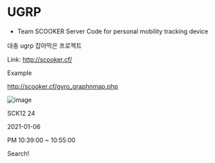 # UGRP
- Team SCOOKER 
Server Code for personal mobility tracking device

대충 ugrp 잡아먹은 프로젝트

Link: http://scooker.cf/

Example


http://scooker.cf/gyro_graphnmap.php


![image](https://user-images.githubusercontent.com/65524807/115404582-6d3c6c00-a228-11eb-9a3f-d4a72a75be21.png)


SCK12     24


2021-01-06


PM 10:39:00 ~ 10:55:00


Search!
